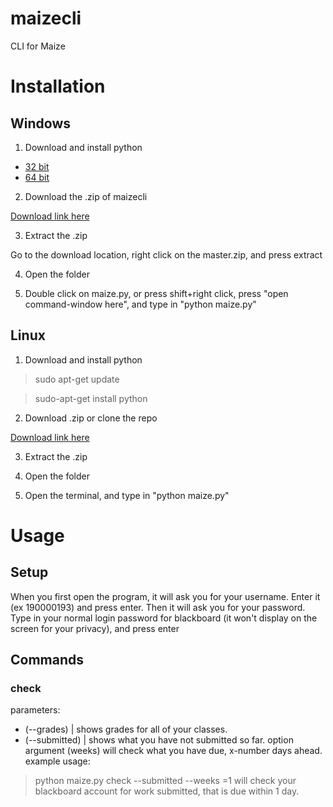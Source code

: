 # maizecli
CLI for Maize


# Installation

## Windows

1) Download and install python

* [32 bit](https://www.python.org/ftp/python/2.7.12/python-2.7.12.amd64.msi)
* [64 bit](https://www.python.org/ftp/python/2.7.12/python-2.7.12.msi)

2) Download the .zip of maizecli

[Download link here](https://github.com/ParkerSchmitt/maizecli/archive/master.zip)

3) Extract the .zip
  
  Go to the download location, right click on the master.zip,  and press extract
  
4) Open the folder

5) Double click on maize.py, or press shift+right click, press "open command-window here", and type in "python maize.py"

## Linux

1) Download and install python

> sudo apt-get update

> sudo-apt-get install python

2) Download .zip or clone the repo

[Download link here](https://github.com/ParkerSchmitt/maizecli/archive/master.zip)

3) Extract the .zip

4) Open the folder

5) Open the terminal, and type in "python maize.py"


# Usage

## Setup

When you first open the program, it will ask you for your username. Enter it (ex 190000193) and press enter. Then it will ask you for your password. Type in your normal login password for blackboard (it won't display on the screen for your privacy), and press enter

## Commands

### check

parameters:

* (--grades) | shows grades for all of your classes.
* (--submitted) | shows what you have not submitted so far. option argument (weeks) will check what you have due, x-number days ahead. example usage:

> python maize.py check --submitted --weeks =1
will check your blackboard account for work submitted, that is due within 1 day.

